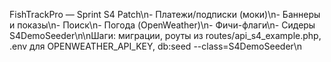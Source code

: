 FishTrackPro — Sprint S4 Patch\n- Платежи/подписки (моки)\n- Баннеры и показы\n- Поиск\n- Погода (OpenWeather)\n- Фичи-флаги\n- Сидеры S4DemoSeeder\n\nШаги: миграции, роуты из routes/api_s4_example.php, .env для OPENWEATHER_API_KEY, db:seed --class=S4DemoSeeder\n